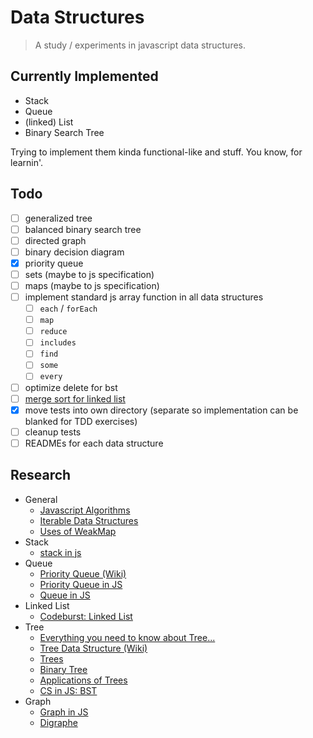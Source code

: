 # Data Structures

> A study / experiments in javascript data structures.

## Currently Implemented
* Stack
* Queue
* (linked) List
* Binary Search Tree

Trying to implement them kinda functional-like and stuff. You know, for learnin'.

## Todo 

* [ ] generalized tree
* [ ] balanced binary search tree
* [ ] directed graph
* [ ] binary decision diagram
* [x] priority queue
* [ ] sets (maybe to js specification)
* [ ] maps (maybe to js specification)
* [ ] implement standard js array function in all data structures
  * [ ] `each` / `forEach`
  * [ ] `map`
  * [ ] `reduce`
  * [ ] `includes`
  * [ ] `find`
  * [ ] `some`
  * [ ] `every`
* [ ] optimize delete for bst
* [ ] [merge sort for linked list](https://www.geeksforgeeks.org/merge-sort-linked-lists-javascript/) 
* [x] move tests into own directory (separate so implementation can be blanked for TDD exercises)
* [ ] cleanup tests
* [ ] READMEs for each data structure

## Research

* General
  * [Javascript Algorithms](https://github.com/trekhleb/javascript-algorithms/tree/master/src/data-structures)
  * [Iterable Data Structures](https://medium.com/smelly-code/data-structures-with-iterable-protocol-3f506c9547e4)
  * [Uses of WeakMap](https://stackoverflow.com/questions/29413222/what-are-the-actual-uses-of-es6-weakmap)
* Stack
  * [stack in js](https://www.geeksforgeeks.org/implementation-stack-javascript/)
* Queue
  * [Priority Queue (Wiki)](https://en.wikipedia.org/wiki/Priority_queue)
  * [Priority Queue in JS](https://www.geeksforgeeks.org/implementation-priority-queue-javascript/)
  * [Queue in JS](https://www.geeksforgeeks.org/implementation-queue-javascript/)
* Linked List
  * [Codeburst: Linked List](https://codeburst.io/js-data-structures-linked-list-3ed4d63e6571)
* Tree
  * [Everything you need to know about Tree...](https://medium.freecodecamp.org/all-you-need-to-know-about-tree-data-structures-bceacb85490c)
  * [Tree Data Structure (Wiki)](https://en.wikipedia.org/wiki/Tree_(data_structure))
  * [Trees](https://www.tutorialspoint.com/data_structures_algorithms/tree_data_structure.htm)
  * [Binary Tree](https://www.geeksforgeeks.org/binary-tree-data-structure/)
  * [Applications of Trees](https://www.geeksforgeeks.org/applications-of-tree-data-structure/)
  * [CS in JS: BST](https://humanwhocodes.com/blog/2009/06/16/computer-science-in-javascript-binary-search-tree-part-2/)
* Graph
  * [Graph in JS](https://www.geeksforgeeks.org/implementation-graph-javascript/)
  * [Digraphe](https://github.com/HQarroum/directed-graph)